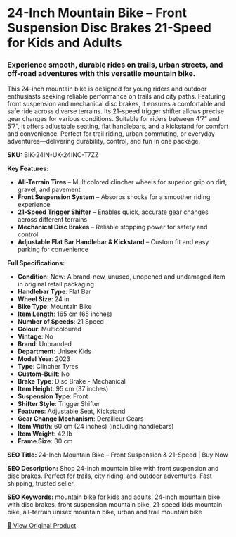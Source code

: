 # 24-Inch Mountain Bike – Front Suspension Disc Brakes 21-Speed for Kids and Adults

### Experience smooth, durable rides on trails, urban streets, and off-road adventures with this versatile mountain bike.

This 24-inch mountain bike is designed for young riders and outdoor enthusiasts seeking reliable performance on trails and city paths. Featuring front suspension and mechanical disc brakes, it ensures a comfortable and safe ride across diverse terrains. Its 21-speed trigger shifter allows precise gear changes for various conditions. Suitable for riders between 4’7” and 5’7”, it offers adjustable seating, flat handlebars, and a kickstand for comfort and convenience. Perfect for trail riding, urban commuting, or everyday adventures—delivering durability, control, and fun in one package.

**SKU:** BIK-24IN-UK-24INC-T7ZZ

**Key Features:**
- **All-Terrain Tires** – Multicolored clincher wheels for superior grip on dirt, gravel, and pavement
- **Front Suspension System** – Absorbs shocks for a smoother riding experience
- **21-Speed Trigger Shifter** – Enables quick, accurate gear changes across different terrains
- **Mechanical Disc Brakes** – Reliable stopping power for safety and control
- **Adjustable Flat Bar Handlebar & Kickstand** – Custom fit and easy parking for convenience

**Full Specifications:**
- **Condition**: New: A brand-new, unused, unopened and undamaged item in original retail packaging
- **Handlebar Type**: Flat Bar
- **Wheel Size**: 24 in
- **Bike Type**: Mountain Bike
- **Item Length**: 165 cm (65 inches)
- **Number of Speeds**: 21 Speed
- **Colour**: Multicoloured
- **Vintage**: No
- **Brand**: Unbranded
- **Department**: Unisex Kids
- **Model Year**: 2023
- **Type**: Clincher Tyres
- **Custom-Built**: No
- **Brake Type**: Disc Brake - Mechanical
- **Item Height**: 95 cm (37 inches)
- **Suspension Type**: Front
- **Shifter Style**: Trigger Shifter
- **Features**: Adjustable Seat, Kickstand
- **Gear Change Mechanism**: Derailleur Gears
- **Item Width**: 60 cm (24 inches) (including handlebars)
- **Item Weight**: 42 lb
- **Frame Size**: 30 cm

**SEO Title:** 24-Inch Mountain Bike – Front Suspension & 21-Speed | Buy Now

**SEO Description:** Shop 24-inch mountain bike with front suspension and disc brakes. Perfect for trails, city riding, and outdoor adventures. Fast shipping, trusted seller.

**SEO Keywords:** mountain bike for kids and adults, 24-inch mountain bike with disc brakes, front suspension mountain bike, 21-speed kids mountain bike, all-terrain unisex mountain bike, urban and trail mountain bike

[🔗 View Original Product](https://www.ebay.co.uk/itm/236065497986)
